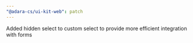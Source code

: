 ```yaml
---
"@adara-cs/ui-kit-web": patch
---
```


Added hidden select to custom select to provide more efficient integration with forms
